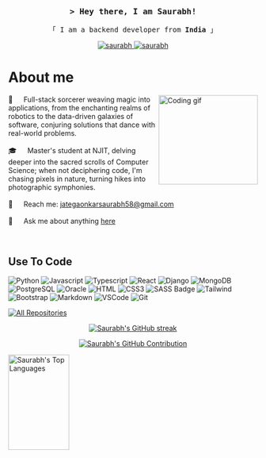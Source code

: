 <!-- <h2 align="center">
  Welcome to my World!
  <img src="https://media.giphy.com/media/hvRJCLFzcasrR4ia7z/giphy.gif" width="28">
</h2> -->


<!-- <p align="center">
  <a href="https://github.com/Saurabh-Jategaonkar"><img src="https://readme-typing-svg.herokuapp.com/?lines=Self%20Taught%20Programmer;Back%20End%20Developer;1.5%2B%20years%20of%20coding%20experience;Always%20learning%20new%20things&center=true&width=380&height=45"></a>
</p> -->



<!-- <a href="https://komarev.com/ghpvc/?username=saurabh">
  <img align="right" src="https://komarev.com/ghpvc/?username=saurabh&label=Visitors&color=0e75b6&style=flat" alt="Profile visitor" />
</a>


[![wakatime](https://wakatime.com/badge/user/eebb3dd8-d9b2-40de-9b88-6fd6cac99dbc.svg)](https://wakatime.com/@eebb3dd8-d9b2-40de-9b88-6fd6cac99dbc) -->

<!-- Intro  -->
<h3 align="center">
        <samp>&gt; Hey there, I am <b>Saurabh!</b>
                <!-- <b><a target="_blank" href="https://saurabh.com">Al Siam</a></b> -->
        </samp>
</h3>


<p align="center"> 
  <samp>
    「 I am a backend developer from <b>India</b> 」
  </samp>
</p>

<p align="center">
 <!-- <a href="https://saurabh.com" target="blank">
  <img src="https://img.shields.io/badge/Website-DC143C?style=for-the-badge&logo=medium&logoColor=white" alt="saurabh" />
 </a> -->
 <a href="https://www.linkedin.com/in/saurabh-jategaonkar-339503b8/" target="_blank">
  <img src="https://img.shields.io/badge/LinkedIn-0077B5?style=for-the-badge&logo=linkedin&logoColor=white" alt="saurabh"/>
 </a>
 <!-- <a href="https://dev.to/saurabh" target="_blank">
  <img src="https://img.shields.io/badge/dev.to-0A0A0A?style=for-the-badge&logo=dev.to&logoColor=white" alt="saurabh" />
 </a> -->
 <!-- <a href="https://twitter.com/saurabh" target="_blank">
  <img src="https://img.shields.io/badge/Twitter-1DA1F2?style=for-the-badge&logo=twitter&logoColor=white" />
 </a> -->
 <a href="https://www.instagram.com/saurabh_j1996/" target="_blank">
  <img src="https://img.shields.io/badge/Instagram-fe4164?style=for-the-badge&logo=instagram&logoColor=white" alt="saurabh" />
 </a> 
 <!-- <a href="https://facebook.com/saurabh.world" target="_blank">
  <img src="https://img.shields.io/badge/Facebook-20BEFF?&style=for-the-badge&logo=facebook&logoColor=white" alt="saurabh"  /> -->
  </a> 
</p>

<!-- About Section -->
 # About me
<p>
 <img align="right" height= "180" width="200" src="https://user-images.githubusercontent.com/74038190/235224431-e8c8c12e-6826-47f1-89fb-2ddad83b3abf.gif" alt="Coding gif" />
  
 🚀 &emsp;  Full-stack sorcerer weaving magic into applications, from the enchanting realms of robotics to the data-driven galaxies of software, conjuring solutions that dance with real-world problems.  <br/><br/>
 🎓 &emsp;  Master's student at NJIT, delving deeper into the sacred scrolls of Computer Science; when not deciphering code, I'm chasing pixels in nature, turning hikes into photographic symphonies.  <br/><br/>
 📧 &emsp; Reach me: jategaonkarsaurabh58@gmail.com<br/><br/>
 💬 &emsp; Ask me about anything [here](https://github.com/Saurabh-Jategaonkar/Saurabh-Jategaonkar/issues)

</p>
<br/>

## Use To Code

![Python](https://img.shields.io/badge/Python-5f79ed?style=for-the-badge&labelColor=black&logo=python)
![Javascript](https://img.shields.io/badge/Javascript-F0DB4F?style=for-the-badge&labelColor=black&logo=javascript&logoColor=F0DB4F)
![Typescript](https://img.shields.io/badge/Typescript-007acc?style=for-the-badge&labelColor=black&logo=typescript&logoColor=007acc)
![React](https://img.shields.io/badge/-React-61DBFB?style=for-the-badge&labelColor=black&logo=react&logoColor=61DBFB)
![Django](https://img.shields.io/badge/Django-dee4ff?style=for-the-badge&labelColor=black&logo=django)
![MongoDB](https://img.shields.io/badge/MongoDB-4EA94B?style=for-the-badge&logo=mongodb&logoColor=white)
![PostgreSQL](https://img.shields.io/badge/Postgresql-000000?style=for-the-badge&logo=postgresql)
![Oracle](https://img.shields.io/badge/Oracle-000000?style=for-the-badge&logo=oracle)
![HTML](https://img.shields.io/badge/HTML5-E34F26?style=for-the-badge&logo=html5&logoColor=white)
![CSS3](https://img.shields.io/badge/CSS3-1572B6?style=for-the-badge&logo=css3&logoColor=white)
![SASS Badge](https://img.shields.io/badge/Sass-CC6699?style=for-the-badge&logo=sass&logoColor=white)
![Tailwind](https://img.shields.io/badge/Tailwind_CSS-092749?style=for-the-badge&logo=tailwindcss&logoColor=06B6D4&labelColor=000000)
![Bootstrap](https://img.shields.io/badge/Bootstrap-563D7C?style=for-the-badge&logo=bootstrap&logoColor=white)
![Markdown](https://img.shields.io/badge/Markdown-000000?style=for-the-badge&logo=markdown&logoColor=white)
![VSCode](https://img.shields.io/badge/VS_Code-0078d7?style=for-the-badge&logo=visual%20studio&logoColor=white)
![Git](https://img.shields.io/badge/Git-F05032?style=for-the-badge&logo=git&logoColor=white)


<p align="left">
  <a href="https://github.com/Saurabh-Jategaonkar?tab=repositories" target="_blank"><img alt="All Repositories" title="All Repositories" src="https://img.shields.io/badge/-All%20Repos-2962FF?style=for-the-badge&logo=koding&logoColor=white"/></a>
</p>

<p align="center">
  <a href="https://github.com/Saurabh-Jategaonkar">
    <img src="https://github-readme-streak-stats.herokuapp.com/?user=Saurabh-Jategaonkar&theme=radical&border=7F3FBF&background=0D1117" alt="Saurabh's GitHub streak"/>
  </a>
</p>

<p align="center">
  <a href="https://github.com/Saurabh-Jategaonkar">
    <img src="https://github-profile-summary-cards.vercel.app/api/cards/profile-details?username=Saurabh-Jategaonkar&theme=radical" alt="Saurabh's GitHub Contribution"/>
  </a>
</p>

<a> 
  <a href="https://github.com/Saurabh-Jategaonkar"><img alt="Saurabh's Top Languages" src="https://denvercoder1-github-readme-stats.vercel.app/api/top-langs/?username=Saurabh-Jategaonkar&langs_count=8&layout=compact&theme=react&border_color=7F3FBF&bg_color=0D1117&title_color=F85D7F&icon_color=F8D866" height="192px" width="49.5%"/></a>
  <br/>
</a>

<!-- 
![Saurabh's Graph](https://github-readme-activity-graph.vercel.app/graph?username=Saurabh-Jategaonkar&custom_title=Al%20Siam's%20GitHub%20Activity%20Graph&bg_color=0D1117&color=7F3FBF&line=7F3FBF&point=7F3FBF&area_color=FFFFFF&title_color=FFFFFF&area=true) -->

